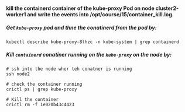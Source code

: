 #### kill the containerd container of the kube-proxy Pod on node cluster2-worker1 and write the events into /opt/course/15/container_kill.log.

##### Get `kube-proxy` pod and thne the conatinerd from the pod by:
```
kubectl describe kube-proxy-8lhzc -n kube-system | grep containerd
```

##### Kill `containerd` conatiner running on the `kube-proxy` on the node by:
```
# ssh into the node wher teh conatner is running
ssh node2

# check the container running
crictl ps | grep kube-proxy

# Kill the container 
crictl rm -f 1e020b43c4423
```
